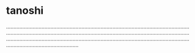 # tanoshi

.....................................................................................................................................................................................................................................................................................................................................................................................................................................